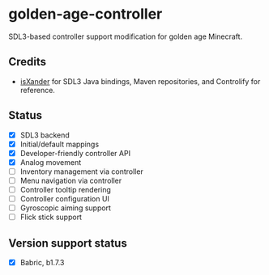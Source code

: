 # golden-age-controller

SDL3-based controller support modification for golden age Minecraft.

## Credits

* [isXander](https://github.com/isXander) for SDL3 Java bindings, Maven repositories, and Controlify for reference.

## Status

- [x] SDL3 backend
- [x] Initial/default mappings
- [x] Developer-friendly controller API
- [x] Analog movement
- [ ] Inventory management via controller
- [ ] Menu navigation via controller
- [ ] Controller tooltip rendering
- [ ] Controller configuration UI
- [ ] Gyroscopic aiming support
- [ ] Flick stick support

## Version support status

- [x] Babric, b1.7.3
